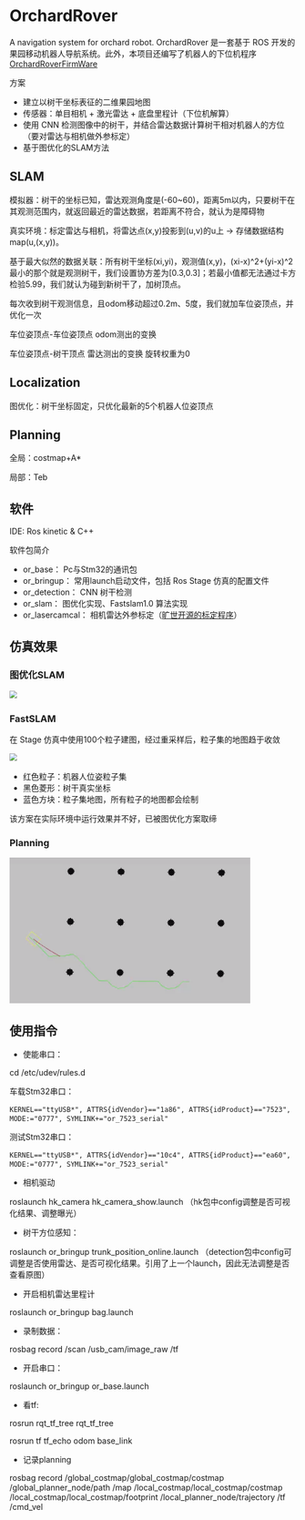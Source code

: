 # OrchardRover
A navigation system for orchard robot.
OrchardRover 是一套基于 ROS 开发的果园移动机器人导航系统。此外，本项目还编写了机器人的下位机程序 [OrchardRoverFirmWare](https://github.com/1344618323/OrchardRoverFirmWare) 

方案
* 建立以树干坐标表征的二维果园地图
* 传感器：单目相机 + 激光雷达 + 底盘里程计（下位机解算）
* 使用 CNN 检测图像中的树干，并结合雷达数据计算树干相对机器人的方位（要对雷达与相机做外参标定）
* 基于图优化的SLAM方法

## SLAM

模拟器：树干的坐标已知，雷达观测角度是(-60~60)，距离5m以内，只要树干在其观测范围内，就返回最近的雷达数据，若距离不符合，就认为是障碍物

真实环境：标定雷达与相机，将雷达点(x,y)投影到(u,v)的u上 -> 存储数据结构map(u,(x,y))。 

基于最大似然的数据关联：所有树干坐标(xi,yi)，观测值(x,y)，(xi-x)^2+(yi-x)^2最小的那个就是观测树干，我们设置协方差为[0.3,0.3]；若最小值都无法通过卡方检验5.99，我们就认为碰到新树干了，加树顶点。

每次收到树干观测信息，且odom移动超过0.2m、5度，我们就加车位姿顶点，并优化一次

车位姿顶点-车位姿顶点 odom测出的变换

车位姿顶点-树干顶点 雷达测出的变换 旋转权重为0


## Localization
图优化：树干坐标固定，只优化最新的5个机器人位姿顶点


## Planning
全局：costmap+A*

局部：Teb


## 软件

IDE: Ros kinetic & C++

软件包简介
* or_base：	    Pc与Stm32的通讯包
* or_bringup：   常用launch启动文件，包括 Ros Stage 仿真的配置文件	
* or_detection： CNN 树干检测
* or_slam：      图优化实现、Fastslam1.0 算法实现
* or_lasercamcal： 相机雷达外参标定（[旷世开源的标定程序](https://github.com/MegviiRobot/CamLaserCalibraTool)）

## 仿真效果

### 图优化SLAM

<img src="img/slam_opt.gif" style="zoom:80%;display: inline-block; float:middle"/>

### FastSLAM
在 Stage 仿真中使用100个粒子建图，经过重采样后，粒子集的地图趋于收敛

<img src="img/slam_pf.gif" style="zoom:80%;display: inline-block; float:middle"/>

* 红色粒子：机器人位姿粒子集
* 黑色菱形：树干真实坐标
* 蓝色方块：粒子集地图，所有粒子的地图都会绘制

该方案在实际环境中运行效果并不好，已被图优化方案取缔


### Planning

<img src="img/astar&teb.png" style="zoom:80%;display: inline-block; float:middle"/>


## 使用指令

* 使能串口：

cd /etc/udev/rules.d

车载Stm32串口：
```
KERNEL=="ttyUSB*", ATTRS{idVendor}=="1a86", ATTRS{idProduct}=="7523", MODE:="0777", SYMLINK+="or_7523_serial"
```

测试Stm32串口：
```
KERNEL=="ttyUSB*", ATTRS{idVendor}=="10c4", ATTRS{idProduct}=="ea60", MODE:="0777", SYMLINK+="or_7523_serial"
```

* 相机驱动

roslaunch hk_camera hk_camera_show.launch （hk包中config调整是否可视化结果、调整曝光）


* 树干方位感知：

roslaunch or_bringup trunk_position_online.launch  （detection包中config可调整是否使用雷达、是否可视化结果。引用了上一个launch，因此无法调整是否查看原图）

* 开启相机雷达里程计

roslaunch or_bringup bag.launch 

* 录制数据：

rosbag record /scan /usb_cam/image_raw /tf 

* 开启串口：

roslaunch or_bringup or_base.launch


* 看tf:

rosrun rqt_tf_tree rqt_tf_tree

rosrun tf tf_echo odom base_link

* 记录planning

rosbag record /global_costmap/global_costmap/costmap /global_planner_node/path /map /local_costmap/local_costmap/costmap /local_costmap/local_costmap/footprint /local_planner_node/trajectory /tf /cmd_vel 

